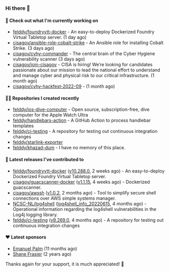 ### Hi there 👋

#### 👷 Check out what I'm currently working on

- [felddy/foundryvtt-docker](https://github.com/felddy/foundryvtt-docker) - An easy-to-deploy Dockerized Foundry Virtual Tabletop server. (1 day ago)
- [cisagov/ansible-role-cobalt-strike](https://github.com/cisagov/ansible-role-cobalt-strike) - An Ansible role for installing Cobalt Strike. (3 days ago)
- [cisagov/cyhy-commander](https://github.com/cisagov/cyhy-commander) - The central brain of the Cyber Hygiene vulnerability scanner (3 days ago)
- [cisagov/join-cisagov](https://github.com/cisagov/join-cisagov) - CISA is hiring! We’re looking for candidates passionate about our mission to lead the national effort to understand and manage cyber and physical risk to our critical infrastructure. (1 month ago)
- [cisagov/cyhy-hackfest-2022-09](https://github.com/cisagov/cyhy-hackfest-2022-09) -  (1 month ago)

#### 👨‍💻 Repositories I created recently

- [felddy/ios-dive-computer](https://github.com/felddy/ios-dive-computer) - Open source, subscription-free, dive computer for the Apple Watch Ultra
- [felddy/handlebars-action](https://github.com/felddy/handlebars-action) - A GitHub Action to process handlebar templates
- [felddy/ci-testing](https://github.com/felddy/ci-testing) - A repository for testing out continuous integration changes
- [felddy/starlink-exporter](https://github.com/felddy/starlink-exporter)
- [felddy/khazad-dum](https://github.com/felddy/khazad-dum) - I have no memory of this place.

#### 🚀 Latest releases I've contributed to

- [felddy/foundryvtt-docker](https://github.com/felddy/foundryvtt-docker) ([v10.288.0](https://github.com/felddy/foundryvtt-docker/releases/tag/v10.288.0), 2 weeks ago) - An easy-to-deploy Dockerized Foundry Virtual Tabletop server.
- [cisagov/guacscanner-docker](https://github.com/cisagov/guacscanner-docker) ([v1.1.15](https://github.com/cisagov/guacscanner-docker/releases/tag/v1.1.15), 4 weeks ago) - Dockerized guacscanner.
- [cisagov/awssh](https://github.com/cisagov/awssh) ([v1.0.2](https://github.com/cisagov/awssh/releases/tag/v1.0.2), 2 months ago) - Tool to simplify secure shell connections over AWS simple systems manager.
- [NCSC-NL/log4shell](https://github.com/NCSC-NL/log4shell) ([log4shell_info_20220615](https://github.com/NCSC-NL/log4shell/releases/tag/log4shell_info_20220615), 4 months ago) - Operational information regarding the log4shell vulnerabilities in the Log4j logging library.
- [felddy/ci-testing](https://github.com/felddy/ci-testing) ([v9.269.0](https://github.com/felddy/ci-testing/releases/tag/v9.269.0), 4 months ago) - A repository for testing out continuous integration changes

#### ❤️ Latest sponsors
- [Emanuel Palm](https://github.com/PalmEmanuel) (11 months ago)
- [Shane Frasier](https://github.com/jsf9k) (2 years ago)

Thanks again for your support, it is much appreciated! 🙏